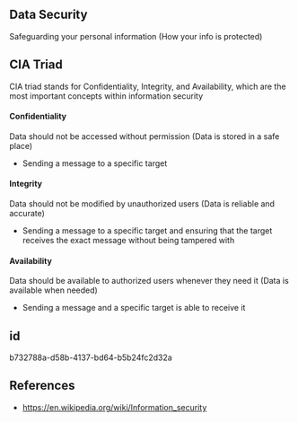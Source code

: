 ## Data Security
Safeguarding your personal information (How your info is protected)

## CIA Triad
CIA triad stands for Confidentiality, Integrity, and Availability, which are the most important concepts within information security

#### Confidentiality
Data should not be accessed without permission (Data is stored in a safe place)
- Sending a message to a specific target

#### Integrity
Data should not be modified by unauthorized users (Data is reliable and accurate)
- Sending a message to a specific target and ensuring that the target receives the exact message without being tampered with

#### Availability
Data should be available to authorized users whenever they need it (Data is available when needed)
- Sending a message and a specific target is able to receive it

## id
b732788a-d58b-4137-bd64-b5b24fc2d32a

## References
- https://en.wikipedia.org/wiki/Information_security
